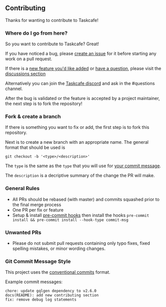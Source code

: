 ## Contributing

Thanks for wanting to contribute to Taskcafe!

### Where do I go from here?

So you want to contribute to Taskcafe? Great!

If you have noticed a bug, please [create an issue](https://github.com/JordanKnott/taskcafe/issues/new/choose) for it before starting any work on a pull request.

If there is a [new feature you'd like added](https://github.com/JordanKnott/taskcafe/discussions/new?category=ideas) or [have a question](https://github.com/JordanKnott/taskcafe/discussions/new?category=q-a), please visit the [discussions section](https://github.com/JordanKnott/taskcafe/discussions)

Alternatively you can join the [Taskcafe discord](https://discord.gg/JkQDruh) and ask in the #questions channel.

After the bug is validated or the feature is accepted by a project maintainer, the next step is to fork the repository!

### Fork & create a branch

If there is something you want to fix or add, the first step is to fork this repository.

Next is to create a new branch with an appropriate name. The general format that should be used is

```
git checkout -b '<type>/<description>'
```

The `type` is the same as the `type` that you will use for [your commit message](https://www.conventionalcommits.org/en/v1.0.0/#summary).

The `description` is a decriptive summary of the change the PR will make.

### General Rules

- All PRs should be rebased (with master) and commits squashed prior to the final merge process
- One PR per fix or feature
- Setup & install [pre-commit hooks](https://pre-commit.com/#install) then install the hooks `pre-commit install && pre-commit install --hook-type commit-msg`

### Unwanted PRs

- Please do not submit pull requests containing only typo fixes, fixed spelling mistakes, or minor wording changes.

### Git Commit Message Style

This project uses the [conventional commits](https://www.conventionalcommits.org/en/v1.0.0/#summary) format.

Example commit messages:

```
chore: update gqlgen dependency to v2.6.0
docs(README): add new contributing section
fix: remove debug log statements
```
